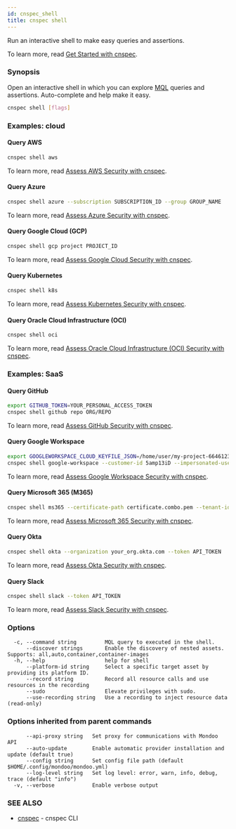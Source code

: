 ```yaml
---
id: cnspec_shell
title: cnspec shell
---
```


Run an interactive shell to make easy queries and assertions.

To learn more, read [Get Started with cnspec](/cnspec/).

### Synopsis

Open an interactive shell in which you can explore [MQL](/mql/home/) queries and assertions. Auto-complete and help make it easy.

```bash
cnspec shell [flags]
```

### Examples: cloud

#### Query AWS

```bash
cnspec shell aws
```

To learn more, read [Assess AWS Security with cnspec](/cnspec/cloud/aws).

#### Query Azure

```bash
cnspec shell azure --subscription SUBSCRIPTION_ID --group GROUP_NAME
```

To learn more, read [Assess Azure Security with cnspec](/cnspec/cloud/azure/).

#### Query Google Cloud (GCP)

```bash
cnspec shell gcp project PROJECT_ID
```

To learn more, read [Assess Google Cloud Security with cnspec](/cnspec/cloud/gcp/).

#### Query Kubernetes

```bash
cnspec shell k8s
```

To learn more, read [Assess Kubernetes Security with cnspec](/cnspec/cloud/k8s/).

#### Query Oracle Cloud Infrastructure (OCI)

```bash
cnspec shell oci
```

To learn more, read [Assess Oracle Cloud Infrastructure (OCI) Security with cnspec](/cnspec/cloud/oci/).

### Examples: SaaS

#### Query GitHub

```bash
export GITHUB_TOKEN=YOUR_PERSONAL_ACCESS_TOKEN
cnspec shell github repo ORG/REPO
```

To learn more, read [Assess GitHub Security with cnspec](/cnspec/saas/github/).

#### Query Google Workspace

```bash
export GOOGLEWORKSPACE_CLOUD_KEYFILE_JSON=/home/user/my-project-6646123456789.json
cnspec shell google-workspace --customer-id 5amp13iD --impersonated-user-email admin@domain.com
```

To learn more, read [Assess Google Workspace Security with cnspec](/cnspec/saas/google_workspace/).

#### Query Microsoft 365 (M365)

```bash
cnspec shell ms365 --certificate-path certificate.combo.pem --tenant-id YOUR_TENANT_ID --client-id YOUR_CLIENT_ID
```

To learn more, read [Assess Microsoft 365 Security with cnspec](/cnspec/saas/ms365/).

#### Query Okta

```bash
cnspec shell okta --organization your_org.okta.com --token API_TOKEN
```

To learn more, read [Assess Okta Security with cnspec](/cnspec/saas/okta/).

#### Query Slack

```bash
cnspec shell slack --token API_TOKEN
```

To learn more, read [Assess Slack Security with cnspec](/cnspec/saas/slack/).

### Options

```
  -c, --command string         MQL query to executed in the shell.
      --discover strings       Enable the discovery of nested assets. Supports: all,auto,container,container-images
  -h, --help                   help for shell
      --platform-id string     Select a specific target asset by providing its platform ID.
      --record string          Record all resource calls and use resources in the recording
      --sudo                   Elevate privileges with sudo.
      --use-recording string   Use a recording to inject resource data (read-only)
```

### Options inherited from parent commands

```
      --api-proxy string   Set proxy for communications with Mondoo API
      --auto-update        Enable automatic provider installation and update (default true)
      --config string      Set config file path (default $HOME/.config/mondoo/mondoo.yml)
      --log-level string   Set log level: error, warn, info, debug, trace (default "info")
  -v, --verbose            Enable verbose output
```

### SEE ALSO

- [cnspec](cnspec.md) - cnspec CLI
